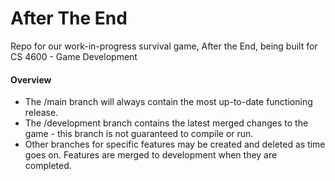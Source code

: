 # After The End
Repo for our work-in-progress survival game, After the End, being built for CS 4600 - Game Development


#### Overview
- The /main branch will always contain the most up-to-date functioning release.
- The /development branch contains the latest merged changes to the game - this branch is not guaranteed to compile or run.
- Other branches for specific features may be created and deleted as time goes on. Features are merged to development when they are completed.

